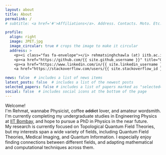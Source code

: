 ```yaml
---
layout: about
title: About
permalink: /
# subtitle: <a href='#'>Affiliations</a>. Address. Contacts. Moto. Etc.

profile:
  align: right
  image: JPET.jpg
  image_circular: true # crops the image to make it circular
  address: >
    <p><i class="fas fa-envelope"></i> rehmatsinghchawla (at) iitb.ac.in</a></p>
    <p><a href="https://github.com/{{ site.github_username }}" title="GitHub"><i class="fab fa-github"></i> RehmatSChawla</p>
    <p><a href="https://www.linkedin.com/in/{{ site.linkedin_username }}" title="LinkedIn"><i class="fab fa-linkedin"></i></a>, 
    <a href="https://stackoverflow.com/users/{{ site.stackoverflow_id }}" title="Stackoverflow"><i class="fab fa-stack-overflow"></i></a></p>

news: false  # includes a list of news items
latest_posts: false  # includes a list of the newest posts
selected_papers: false # includes a list of papers marked as "selected={true}"
social: false  # includes social icons at the bottom of the page
---
```

Welcome!<br>
I'm Rehmat, wannabe Physicist, coffee <s>addict</s> lover, and amateur wordsmith.<br>
I'm currently completing my undergraduate studies in Engineering Physics at <a href="https://www.iitb.ac.in/">IIT Bombay</a>, and hope to pursue a PhD in Physics in the near future.<br>
My research is currently focused on Topological Quantum Field Theories, but my interests span a wide variety of fields, including Quantum Field Theories, Medical Imaging, and Quantum Information. I especially enjoy finding connections between different fields, and adapting mathematical and computational techniques across them.


<!-- Hola<br>
I could introduce myself, but a poem I wrote a few years ago does a better job, so<br>
Enjoy

Heyo, folks of the internet, I’ve got words to say,<br>
Myself Rehmat Singh Chawla, though call me Bread you may,<br>
My branch, it would be EP, my home though, the bookshelf,<br>
Now allow me, words flowing free, to introduce myself!

Incoming!<br>
The volleyball-loving weeb,<br>
Not tricks, just words up his sleeve,<br>
Poetry, rap, stories, you name it, I’m up for it all!<br>
But keep your expectations low, I’m in the amateurs’ hall.

I’ve got no<br>
Favourite story, it’s been so long since I picked one up!<br>
Interesting history, might feel bland, plain milk in a cup!<br>
But words make me feel alive, I jive,<br>
This club’s where I’m gonna thrive!

There’s a bit more to me, I love sweet stuff, and coffee, well,<br>
It’s gotta be a little divine for a drink to shine, froth, and flavour so,<br>
They call it an addiction, I say it’s soothing my soul, or rather,<br>
Exciting, transforming, igniting my psyche of fighting,<br>
Makes me wanna pick up a pen, and start writing!

This is it for now, but it ain’t all, chief.<br>
Five paragraphs this time, next will be six.<br>
Did I seem too arrogant? Sorry, that’s just mischief,<br>
Now I’ve spent way too long on this, back to Physics.  -->
